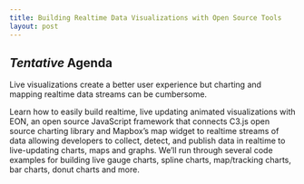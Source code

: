 ```yaml
---
title: Building Realtime Data Visualizations with Open Source Tools
layout: post
---
```

## *Tentative* Agenda

Live visualizations create a better user experience but charting and mapping
realtime data streams can be cumbersome.

Learn how to easily build realtime, live updating animated visualizations with
EON, an open source JavaScript framework that connects C3.js open source
charting library and Mapbox’s map widget to realtime streams of data allowing
developers to collect, detect, and publish data in realtime to live-updating
charts, maps and graphs. We’ll run through several code examples for building
live gauge charts, spline charts, map/tracking charts, bar charts, donut charts
and more.
